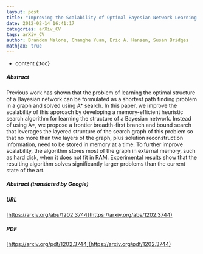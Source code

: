 ```yaml
---
layout: post
title: "Improving the Scalability of Optimal Bayesian Network Learning with External-Memory Frontier Breadth-First Branch and Bound Search"
date: 2012-02-14 16:41:17
categories: arXiv_CV
tags: arXiv_CV
author: Brandon Malone, Changhe Yuan, Eric A. Hansen, Susan Bridges
mathjax: true
---
```


* content
{:toc}

##### Abstract
Previous work has shown that the problem of learning the optimal structure of a Bayesian network can be formulated as a shortest path finding problem in a graph and solved using A* search. In this paper, we improve the scalability of this approach by developing a memory-efficient heuristic search algorithm for learning the structure of a Bayesian network. Instead of using A*, we propose a frontier breadth-first branch and bound search that leverages the layered structure of the search graph of this problem so that no more than two layers of the graph, plus solution reconstruction information, need to be stored in memory at a time. To further improve scalability, the algorithm stores most of the graph in external memory, such as hard disk, when it does not fit in RAM. Experimental results show that the resulting algorithm solves significantly larger problems than the current state of the art.

##### Abstract (translated by Google)


##### URL
[https://arxiv.org/abs/1202.3744](https://arxiv.org/abs/1202.3744)

##### PDF
[https://arxiv.org/pdf/1202.3744](https://arxiv.org/pdf/1202.3744)

